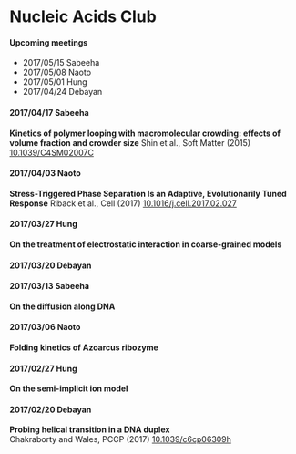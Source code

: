 # Nucleic Acids Club

#### Upcoming meetings 
 + 2017/05/15 Sabeeha
 + 2017/05/08 Naoto
 + 2017/05/01 Hung
 + 2017/04/24 Debayan

#### 2017/04/17 Sabeeha
**Kinetics of polymer looping with macromolecular crowding: effects of volume fraction and crowder size**
Shin et al., Soft Matter (2015) [10.1039/C4SM02007C](http://dx.doi.org/10.1039/C4SM02007C)

#### 2017/04/03 Naoto
**Stress-Triggered Phase Separation Is an Adaptive, Evolutionarily Tuned Response**
Riback et al., Cell (2017) [10.1016/j.cell.2017.02.027](http://dx.doi.org/10.1016/j.cell.2017.02.027)

#### 2017/03/27 Hung
**On the treatment of electrostatic interaction in coarse-grained models**

#### 2017/03/20 Debayan

#### 2017/03/13 Sabeeha
**On the diffusion along DNA**

#### 2017/03/06 Naoto
**Folding kinetics of Azoarcus ribozyme**

#### 2017/02/27 Hung
**On the semi-implicit ion model**

#### 2017/02/20 Debayan 
**Probing helical transition in a DNA duplex**  
Chakraborty and Wales, PCCP (2017) [10.1039/c6cp06309h](http://dx.doi.org/10.1039/c6cp06309h)

